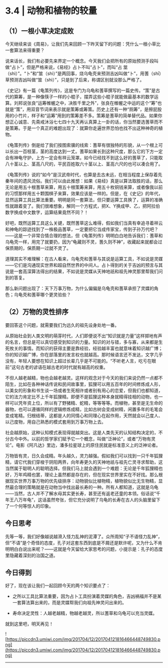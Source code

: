 # 3.4 | 动物和植物的较量

## （1）一根小草决定成败

今天继续来谈《周易》，让我们先来回顾一下昨天留下的问题：凭什么一根小草比一套算法来得重要？

说来话长，我们有必要先来界定一个概念。今天我们会把所有的原始预测手段叫做“占卜”，但是严格来说，《易经》占卜不叫“占卜”，而叫“占 筮（shì）”。“卜”和“筮（shì）”是两回事，烧乌龟壳来预测吉凶叫做“卜”，用蓍（shī）草预测吉凶叫做“筮（shì）”，只是到了后来，称谓区别就没那么严格了。

《史记》有一篇《龟策列传》，这是专门为乌龟和蓍草撰写的一篇史传。“策”是古代的算筹，是一种像筷子一样的小棍子，摆弄这些小棍子就能做最基本的数学运算。刘邦说张良“运筹帷幄之中，决胜千里之外”，张良在帷幄之中运的这个“筹”也就是“策”，用双音节词来表示就是策筹或筹策。历史上还有一种“厕筹”，是擦屁股用的小竹片，样子和“运筹”用到的策筹差不多。策筹是蓍草的简单替代品。如果你想正心诚意、先斋戒沐浴七七四十九天再认真算上一卦的话，你当然要选蓍草而不是策筹。于是一个真正的难题出现了：就算你走遍世界恐怕也找不出这种神奇的植物。

《龟策列传》倒是给了我们按图索骥的线索：蓍草有很独特的形貌，从一个根上可以长出一百枝茎，茎的高度达到一丈。蓍草如果长到这种尺度，那么它的下方一定会有神龟守护，上方一定会有祥云笼罩。如今已经找不到这么好的蓍草了，只能取八十茎以上、茎高八尺的，平民百姓取六十茎以上、茎高六尺的也可以凑合用了。

《龟策列传》说的“如今”是汉武帝时代，也算是去古未远，在相当程度上保存着先秦年间的遗风流俗。我们可以由此推想：如果《易经》真是以算法取胜的话，那么无论是用五十根蓍草来算，用五十根策筹来算，用五十枚铜钱来算，或者像我以前的习惯那样用五十颗围棋子来算，效果应该是一样的。但是，在《史记》的年代，显然运算工具比算法重要。明明是同一套算法，但只要运算工具换了，运算的准确性就跟着变了。我们很难想象，解同一个方程式，把X、Y换成甲、乙，把阿拉伯数字换成中文数字，运算结果竟然不同？！

好吧，既然运算工具这么关键，既然蓍草这么难得，假如我们当真有幸追寻着祥云和神龟的踪迹找到了一株极品蓍草，一定要把它当成传家宝，传到子孙万代吧？——这是一个非常合情合理的想法，但《龟策列传》明明白白地告诉我们：蓍草和乌龟壳一样，用完了就要扔，因为“龟藏则不灵，蓍久则不神”，收藏起来就都会过保质期的，保质期一过就不灵了。

道理其实不难理解：在古人看来，乌龟壳和蓍草与其说是运算工具，不如说是灵媒——它们是沟通现实世界和超自然世界的中间人。占卜得到的关于吉凶的预言与其说是一套高深算法得出的结果，不如说是灵媒从天神地祇和祖先神灵那里帮我们问到的答复。

那么新问题出现了：天下万事万物，为什么偏偏是乌龟壳和蓍草承担了灵媒的角色；乌龟壳和蓍草哪个更灵验些？

## （2）万物的灵性排序

要回答这个问题，就需要我们为远久的祖先设身处地一番。

从原始社会到人类文明的萌芽时代，人们即便说不出“知识就是力量”这样掷地有声的名言，但总是可以真切感受到知识的力量。知识的对与错，多与寡，从来都是生死攸关的事情。而知识的获得主要是靠经验，经验越丰富也就意味着知识越广博；你的知识越广博，你在部落里的发言权也就越高。那时候语言还不发达，文字几乎没有，年轻人要想在知识上超过长辈几乎是不可能的。“不听老人言，吃亏在眼前”这句古老的谚语在越古老的时代就有越高的权重。

不但人越老越精，物也会越老越灵。这样的观念对于今天的我们来说仍然一点都不陌生，比如在各种神话传说和民间故事里，狐狸可以用五百年的时间修炼成人形，以美女的形象和书生谈一场或者生死相许或者别有用心的恋爱，但我们也都知道，它的法力肯定比不上千年狐狸精。即便不是狐狸这种本身就精得挂相的动物，也一样可以凭年资上位，所以有了野猪精、蛇精，等等等等。而植物，甚至是无生命的器物，也可以遵循同样的逻辑修炼成精，比如古树会变成树精，闲置多年的毛笔会变成笔精。归根结蒂，这都是人的同情心和同理心在起作用，天然就会以己度人、以己度物，用自己熟悉的模式套用到万事万物上去。

社会越原始，这种认知模式表现得就越突出。这是人类先天的认知结构决定的，不分古今中外。以前的哲学家们赋予它一个概念，叫做“泛神论”，或者“万物有灵论”。电影《阿凡达》里边，潘多拉星球上的原住民就是标准意义上的泛神论者。

万物皆有灵，日久会成精。年头越久，灵力越强。假如我们可以找到一只千年狐狸精，请它代我们穿梭于阴阳两界，向年寿更久的天神地祇与祖先亡灵寻求帮助，这当然属于聪明人的聪明选择。但我们马上就会遇到一个难题：无论是千年狐狸精也好，万年鸡精也罢，理论上虽然都是存在的，但在现实世界里实在不好找。那么根据现实世界万事万物的优先级排序：动物貌似比植物精，植物貌似比无生物精，显然最合理的策略就是在动物当中找出最长寿的一种。所有人都知道，这就是乌龟——当然，古人并不了解水母其实更长寿，甚至还有返老还童的本领。俗话说“千年王八万年龟”，这话虽然夸张，但它充分说明了乌龟的长寿在古人的头脑里留下了一个何等惊人的印象。

## 今日思考

先等一等，我们好像越说越滑入怪力乱神的泥潭了。众所周知“子不语怪力乱神”，但“不语”是个奇怪的态度，孔子对这套东西到底是不屑还是默许呢，又为什么不肯明明白白说出来呢？——这就是今天留给大家思考的问题，小提示是：孔子的态度里隐藏着深刻的治国之道。

## 今日得到

好了，现在该让我们一起回顾今天的两个知识要点了：

* 之所以工具比算法重要，因为占卜工具扮演着灵媒的角色，吉凶祸福并不是某一套算法算出来的，而是灵媒帮我们向祖先神灵问出来的。

* 寿命决定灵性：人越老越精，物越老越灵，所以蓍草和乌龟可以充当灵媒。

就到这里吧，明天再见！

![https://piccdn3.umiwi.com/img/201704/12/201704121816466448749830.png](https://piccdn3.umiwi.com/img/201704/12/201704121816466448749830.png)

---
